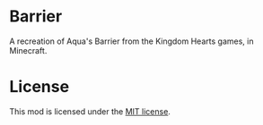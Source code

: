 # Barrier

A recreation of Aqua's Barrier from the Kingdom Hearts games, in Minecraft.

# License

This mod is licensed under the [MIT license](./LICENSE).
